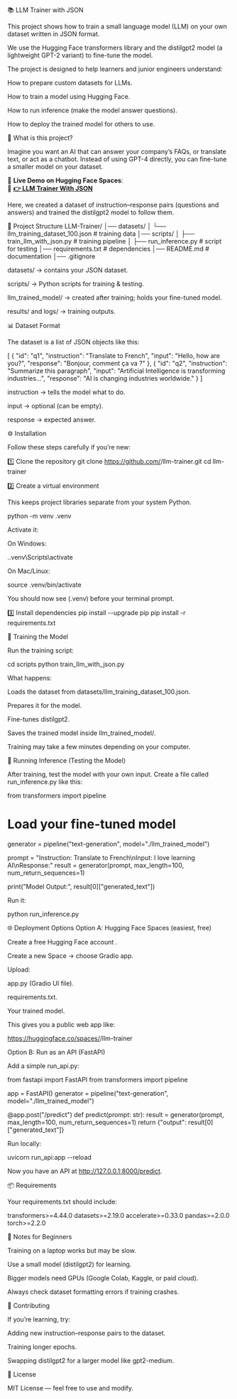 📚 LLM Trainer with JSON 

This project shows how to train a small language model (LLM) on your own dataset written in JSON format.

We use the Hugging Face transformers library and the distilgpt2 model (a lightweight GPT-2 variant) to fine-tune the model.

The project is designed to help learners and junior engineers understand:

How to prepare custom datasets for LLMs.

How to train a model using Hugging Face.

How to run inference (make the model answer questions).

How to deploy the trained model for others to use.

🧠 What is this project?

Imagine you want an AI that can answer your company’s FAQs, or translate text, or act as a chatbot.
Instead of using GPT-4 directly, you can fine-tune a smaller model on your dataset.

🚀 **Live Demo on Hugging Face Spaces**:  
🚀 **[👉 LLM Trainer With JSON](https://huggingface.co/spaces/philemon-victor/llm-trainer-demo)**
 


Here, we created a dataset of instruction–response pairs (questions and answers) and trained the distilgpt2 model to follow them.

📂 Project Structure
LLM-Trainer/
│── datasets/
│   └── llm_training_dataset_100.json   # training data
│── scripts/
│   ├── train_llm_with_json.py          # training pipeline
│   ├── run_inference.py                # script for testing
│── requirements.txt                    # dependencies
│── README.md                           # documentation
│── .gitignore


datasets/ → contains your JSON dataset.

scripts/ → Python scripts for training & testing.

llm_trained_model/ → created after training; holds your fine-tuned model.

results/ and logs/ → training outputs.

📊 Dataset Format

The dataset is a list of JSON objects like this:

[
  {
    "id": "q1",
    "instruction": "Translate to French",
    "input": "Hello, how are you?",
    "response": "Bonjour, comment ça va ?"
  },
  {
    "id": "q2",
    "instruction": "Summarize this paragraph",
    "input": "Artificial Intelligence is transforming industries...",
    "response": "AI is changing industries worldwide."
  }
]


instruction → tells the model what to do.

input → optional (can be empty).

response → expected answer.

⚙️ Installation

Follow these steps carefully if you’re new:

1️⃣ Clone the repository
git clone https://github.com/<your-username>/llm-trainer.git
cd llm-trainer

2️⃣ Create a virtual environment

This keeps project libraries separate from your system Python.

python -m venv .venv


Activate it:

On Windows:

.\.venv\Scripts\activate


On Mac/Linux:

source .venv/bin/activate


You should now see (.venv) before your terminal prompt.

3️⃣ Install dependencies
pip install --upgrade pip
pip install -r requirements.txt

🚀 Training the Model

Run the training script:

cd scripts
python train_llm_with_json.py


What happens:

Loads the dataset from datasets/llm_training_dataset_100.json.

Prepares it for the model.

Fine-tunes distilgpt2.

Saves the trained model inside llm_trained_model/.

Training may take a few minutes depending on your computer.

🧪 Running Inference (Testing the Model)

After training, test the model with your own input.
Create a file called run_inference.py like this:

from transformers import pipeline

# Load your fine-tuned model
generator = pipeline("text-generation", model="./llm_trained_model")

prompt = "Instruction: Translate to French\nInput: I love learning AI\nResponse:"
result = generator(prompt, max_length=100, num_return_sequences=1)

print("Model Output:", result[0]["generated_text"])


Run it:

python run_inference.py

🌐 Deployment Options
Option A: Hugging Face Spaces (easiest, free)

Create a free Hugging Face account
.

Create a new Space → choose Gradio app.

Upload:

app.py (Gradio UI file).

requirements.txt.

Your trained model.

This gives you a public web app like:

https://huggingface.co/spaces/<username>/llm-trainer

Option B: Run as an API (FastAPI)

Add a simple run_api.py:

from fastapi import FastAPI
from transformers import pipeline

app = FastAPI()
generator = pipeline("text-generation", model="./llm_trained_model")

@app.post("/predict")
def predict(prompt: str):
    result = generator(prompt, max_length=100, num_return_sequences=1)
    return {"output": result[0]["generated_text"]}


Run locally:

uvicorn run_api:app --reload


Now you have an API at http://127.0.0.1:8000/predict.

📦 Requirements

Your requirements.txt should include:

transformers>=4.44.0
datasets>=2.19.0
accelerate>=0.33.0
pandas>=2.0.0
torch>=2.2.0

📝 Notes for Beginners

Training on a laptop works but may be slow.

Use a small model (distilgpt2) for learning.

Bigger models need GPUs (Google Colab, Kaggle, or paid cloud).

Always check dataset formatting errors if training crashes.

🤝 Contributing

If you’re learning, try:

Adding new instruction–response pairs to the dataset.

Training longer epochs.

Swapping distilgpt2 for a larger model like gpt2-medium.

📜 License

MIT License — feel free to use and modify.
